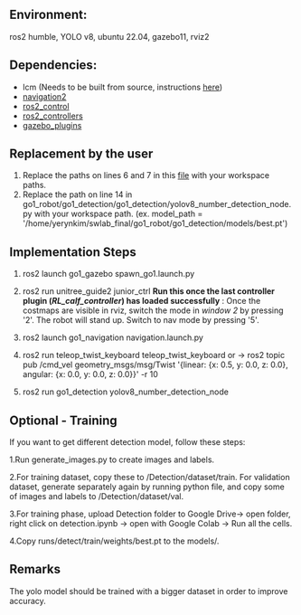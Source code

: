 ## Environment:
ros2 humble, YOLO v8, ubuntu 22.04, gazebo11, rviz2


## Dependencies:
- lcm (Needs to be built from source, instructions [here](https://lcm-proj.github.io/lcm/))
- [navigation2](https://github.com/ros-navigation/navigation2)
- [ros2_control](https://github.com/ros-controls/ros2_control)
- [ros2_controllers](https://github.com/ros-controls/ros2_controllers)
- [gazebo_plugins](https://github.com/ros-simulation/gazebo_ros_pkgs/tree/ros2/gazebo_plugins)

## Replacement by the user

1. Replace the paths on lines 6 and 7 in this [file](./go1_sim/go1_navigation/params/nav2_params.yaml) with your workspace paths.
2. Replace the path on line 14 in go1_robot/go1_detection/go1_detection/yolov8_number_detection_node.py with your workspace path.
(ex.         model_path = '/home/yerynkim/swlab_final/go1_robot/go1_detection/models/best.pt')

## Implementation Steps

1. ros2 launch go1_gazebo spawn_go1.launch.py

2. ros2 run unitree_guide2 junior_ctrl **Run this once the last controller plugin (*RL_calf_controller*) has loaded successfully**
   : Once the costmaps are visible in rviz, switch the mode in *window 2* by pressing '2'. The robot will stand up. Switch to nav mode by pressing '5'.

3. ros2 launch go1_navigation navigation.launch.py

4. ros2 run teleop_twist_keyboard teleop_twist_keyboard
   or -> ros2 topic pub /cmd_vel geometry_msgs/msg/Twist '{linear: {x: 0.5, y: 0.0, z: 0.0}, angular: {x: 0.0, y: 0.0, z: 0.0}}' -r 10 

5. ros2 run go1_detection yolov8_number_detection_node

## Optional - Training 
If you want to get different detection model, follow these steps:

1.Run generate_images.py to create images and labels. 

2.For training dataset, copy these to /Detection/dataset/train. For validation dataset, generate separately again by running python file, and copy some of images and labels to /Detection/dataset/val.

3.For training phase, upload Detection folder to Google Drive-> open folder, right click on detection.ipynb -> open with Google Colab -> Run all the cells.

4.Copy runs/detect/train/weights/best.pt to the models/.


## Remarks
The yolo model should be trained with a bigger dataset in order to improve accuracy.





